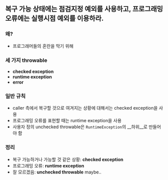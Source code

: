 ## 복구 가능 상태에는 점검지정 예외를 사용하고, 프로그래밍 오류에는 실행시점 예외를 이용하라.

### 왜?

- 프로그래머들의 혼란을 막기 위해

### 세 가지 throwable

- __checked exception__
- __runtime exception__
- __error__

### 일반 규칙

- caller 측에서 복구할 것으로 여겨지는 상황에 대해서는 checked exception을 사용
- 프로그래밍 오류를 표현할 때는 runtime exception을 사용
- 사용자 정의 unchecked throwable은 `RuntimeException`의 __하위__로 만들어야 함

### 정리

- 복구 가능하거나 가능할 것 같은 상황: __checked exception__
- 프로그래밍 오류: __runtime exception__
- 잘 모르겠음: __unchecked throwable__ maybe..